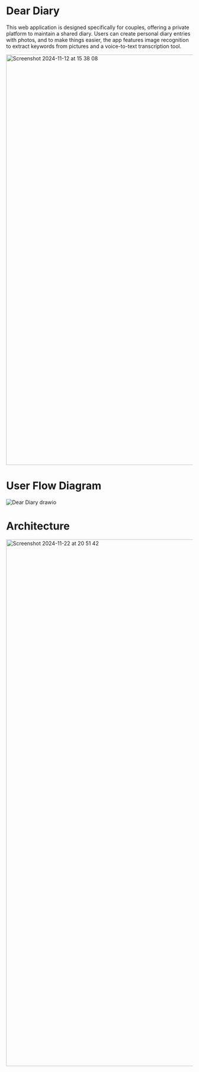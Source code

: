 # Dear Diary

This web application is designed specifically for couples, offering a private platform to maintain a shared diary. Users can create personal diary entries with photos, and to make things easier, the app features image recognition to extract keywords from pictures and a voice-to-text transcription tool.

<img width="1109" alt="Screenshot 2024-11-12 at 15 38 08" src="https://github.com/user-attachments/assets/d11b3ca9-22e8-4b9b-ad15-7af6f9a721fb">

# User Flow Diagram
![Dear Diary drawio](https://github.com/user-attachments/assets/e13fbd93-16c7-4d39-8913-817f28262b15)

# Architecture
<img width="1423" alt="Screenshot 2024-11-22 at 20 51 42" src="https://github.com/user-attachments/assets/368043c6-5f1f-4578-b7e1-d3a73a96a9c2">
